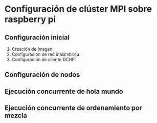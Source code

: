 # Configuración de clúster MPI sobre raspberry pi

## Configuración inicial

1. Creación de imagen.
2. Configuración de red inalámbrica.
3. Configuración de cliente DCHP.

## Configuración de nodos


## Ejecución concurrente de hola mundo


## Ejecución concurrente de ordenamiento por mezcla

